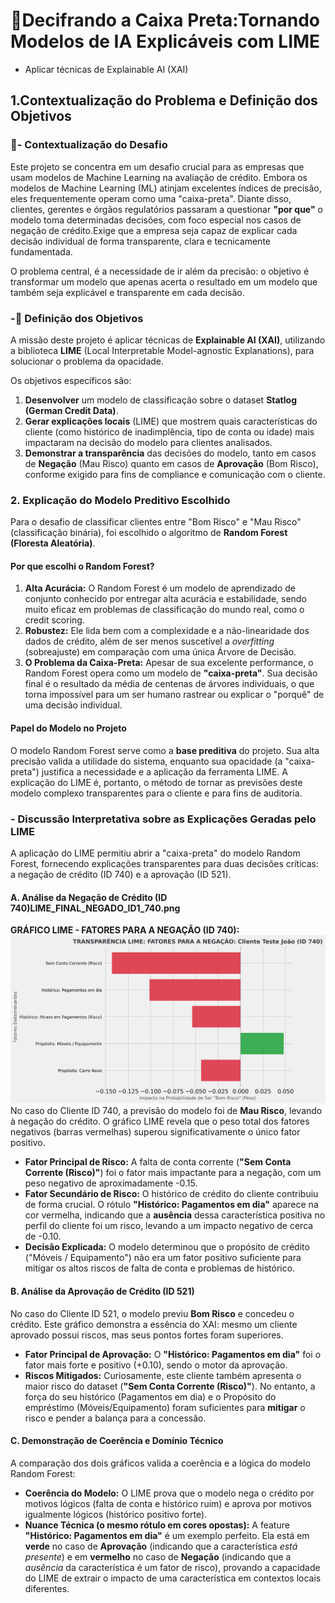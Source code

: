 #  📌Decifrando a Caixa Preta:Tornando Modelos de IA Explicáveis com LIME 
- Aplicar técnicas de Explainable AI (XAI)
## 1.Contextualização do Problema e Definição dos Objetivos

### 🎯- Contextualização do Desafio 

Este projeto se concentra em um desafio crucial para as empresas que usam modelos de Machine Learning na avaliação de crédito. Embora os modelos de Machine Learning (ML) atinjam excelentes índices de precisão, eles frequentemente operam como uma "caixa-preta".
Diante disso, clientes, gerentes e órgãos regulatórios passaram a questionar **"por que"** o modelo toma determinadas decisões, com foco especial nos casos de negação de crédito.Exige que a empresa seja capaz de explicar cada decisão individual de forma transparente, clara e tecnicamente fundamentada.

O problema central, é a necessidade de ir além da precisão: o objetivo é transformar um modelo que apenas acerta o resultado em um modelo que também seja explicável e transparente em cada decisão.

### -🚀 Definição dos Objetivos

A missão deste projeto é aplicar técnicas de **Explainable AI (XAI)**, utilizando a biblioteca **LIME** (Local Interpretable Model-agnostic Explanations), para solucionar o problema da opacidade.

Os objetivos específicos são:
1.  **Desenvolver** um modelo de classificação sobre o dataset **Statlog (German Credit Data)**.
2.  **Gerar explicações locais** (LIME) que mostrem quais características do cliente (como histórico de inadimplência, tipo de conta ou idade) mais impactaram na decisão do modelo para clientes analisados.
3.  **Demonstrar a transparência** das decisões do modelo, tanto em casos de **Negação** (Mau Risco) quanto em casos de **Aprovação** (Bom Risco), conforme exigido para fins de compliance e comunicação com o cliente.


### 2. Explicação do Modelo Preditivo Escolhido

Para o desafio de classificar clientes entre "Bom Risco" e "Mau Risco" (classificação binária), foi escolhido o algoritmo de **Random Forest (Floresta Aleatória)**.

#### Por que escolhi o Random Forest?
1.  **Alta Acurácia:** O Random Forest é um modelo de aprendizado de conjunto conhecido por entregar alta acurácia e estabilidade, sendo muito eficaz em problemas de classificação do mundo real, como o credit scoring.
2.  **Robustez:** Ele lida bem com a complexidade e a não-linearidade dos dados de crédito, além de ser menos suscetível a *overfitting* (sobreajuste) em comparação com uma única Árvore de Decisão.
3.  **O Problema da Caixa-Preta:** Apesar de sua excelente performance, o Random Forest opera como um modelo de **"caixa-preta"**. Sua decisão final é o resultado da média de centenas de árvores individuais, o que torna impossível para um ser humano rastrear ou explicar o "porquê" de uma decisão individual.

#### Papel do Modelo no Projeto
O modelo Random Forest serve como a **base preditiva** do projeto. Sua alta precisão valida a utilidade do sistema, enquanto sua opacidade (a "caixa-preta") justifica a necessidade e a aplicação da ferramenta LIME. A explicação do LIME é, portanto, o método de tornar as previsões deste modelo complexo transparentes para o cliente e para fins de auditoria.

### - Discussão Interpretativa sobre as Explicações Geradas pelo LIME

A aplicação do LIME permitiu abrir a "caixa-preta" do modelo Random Forest, fornecendo explicações transparentes para duas decisões críticas: a negação de crédito (ID 740) e a aprovação (ID 521).

#### A. Análise da Negação de Crédito (ID 740)LIME_FINAL_NEGADO_ID1_740.png
**GRÁFICO LIME - FATORES PARA A NEGAÇÃO (ID 740):**
![Gráfico LIME detalhando a Negação.](LIME_FINAL_NEGADO_ID1_740.png)
No caso do Cliente ID 740, a previsão do modelo foi de **Mau Risco**, levando à negação do crédito. O gráfico LIME revela que o peso total dos fatores negativos (barras vermelhas) superou significativamente o único fator positivo.

* **Fator Principal de Risco:** A falta de conta corrente (**"Sem Conta Corrente (Risco)"**) foi o fator mais impactante para a negação, com um peso negativo de aproximadamente -0.15.
* **Fator Secundário de Risco:** O histórico de crédito do cliente contribuiu de forma crucial. O rótulo **"Histórico: Pagamentos em dia"** aparece na cor vermelha, indicando que a **ausência** dessa característica positiva no perfil do cliente foi um risco, levando a um impacto negativo de cerca de -0.10.
* **Decisão Explicada:** O modelo determinou que o propósito de crédito ("Móveis / Equipamento") não era um fator positivo suficiente para mitigar os altos riscos de falta de conta e problemas de histórico.

#### B. Análise da Aprovação de Crédito (ID 521)

No caso do Cliente ID 521, o modelo previu **Bom Risco** e concedeu o crédito. Este gráfico demonstra a essência do XAI: mesmo um cliente aprovado possui riscos, mas seus pontos fortes foram superiores.

* **Fator Principal de Aprovação:** O **"Histórico: Pagamentos em dia"** foi o fator mais forte e positivo (+0.10), sendo o motor da aprovação.
* **Riscos Mitigados:** Curiosamente, este cliente também apresenta o maior risco do dataset (**"Sem Conta Corrente (Risco)"**). No entanto, a força do seu histórico (Pagamentos em dia) e o Propósito do empréstimo (Móveis/Equipamento) foram suficientes para **mitigar** o risco e pender a balança para a concessão.

#### C. Demonstração de Coerência e Domínio Técnico

A comparação dos dois gráficos valida a coerência e a lógica do modelo Random Forest:

* **Coerência do Modelo:** O LIME prova que o modelo nega o crédito por motivos lógicos (falta de conta e histórico ruim) e aprova por motivos igualmente lógicos (histórico positivo forte).
* **Nuance Técnica (o mesmo rótulo em cores opostas):** A feature **"Histórico: Pagamentos em dia"** é um exemplo perfeito. Ela está em **verde** no caso de **Aprovação** (indicando que a característica *está presente*) e em **vermelho** no caso de **Negação** (indicando que a *ausência* da característica é um fator de risco), provando a capacidade do LIME de extrair o impacto de uma característica em contextos locais diferentes.
